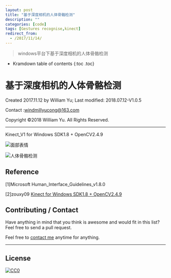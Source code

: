 ```yaml
---
layout: post
title: "基于深度相机的人体骨骼检测"
description: ""
categories: [code]
tags: [Gestures recognise,kinect]
redirect_from:
  - /2017/11/14/
---
```


> windows平台下基于深度相机的人体骨骼检测

* Kramdown table of contents
{:toc .toc}
# 基于深度相机的人体骨骼检测

Created 2017.11.12 by William Yu; Last modified: 2018.07.12-V1.0.5

Contact :[windmillyucong@163.com](mailto:windmillyucong@163.com)

Copyright ©2018 William Yu. All Rights Reserved.  

----

Kinect_V1 for Windows SDK1.8 + OpenCV2.4.9

![面部表情](https://github.com/YuYuCong/YuYuCong.github.io/blob/master/img/%E8%A1%A8%E6%83%85.gif?raw=true)







![人体骨骼检测](https://github.com/YuYuCong/YuYuCong.github.io/blob/master/img/%E9%AA%A8%E9%AA%BC.gif?raw=true)

## Reference

[1]Microsoft Human_Interface_Guidelines_v1.8.0

[2]zouxy09 [Kinect for Windows SDK1.8 + OpenCV2.4.9](https://blog.csdn.net/zouxy09/article/details/8163265)




## Contributing / Contact

Have anything in mind that you think is awesome and would fit in this list? Feel free to send a pull request.

Feel free to [contact me](mailto:windmillyucong@163.com) anytime for anything.

-----



## License

[![CC0](http://i.creativecommons.org/p/zero/1.0/88x31.png)](http://creativecommons.org/publicdomain/zero/1.0/)


